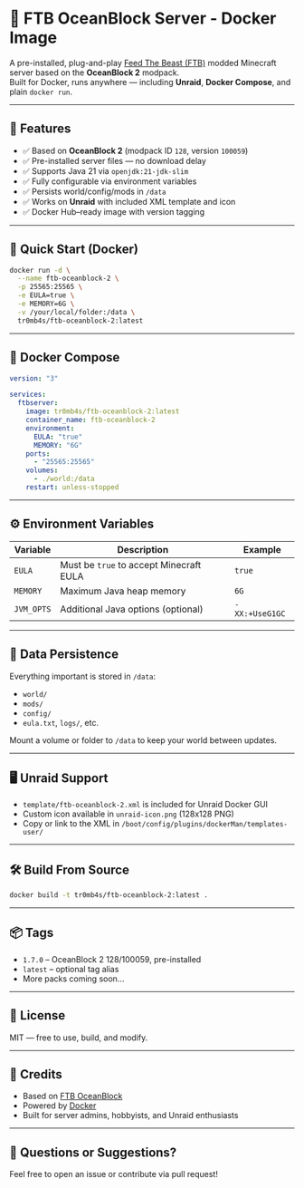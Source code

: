 # 🧱 FTB OceanBlock Server - Docker Image

A pre-installed, plug-and-play [Feed The Beast (FTB)](https://feed-the-beast.com/) modded Minecraft server based on the **OceanBlock 2** modpack.  
Built for Docker, runs anywhere — including **Unraid**, **Docker Compose**, and plain `docker run`.

---

## 🎯 Features

- ✅ Based on **OceanBlock 2** (modpack ID `128`, version `100059`)
- ✅ Pre-installed server files — no download delay
- ✅ Supports Java 21 via `openjdk:21-jdk-slim`
- ✅ Fully configurable via environment variables
- ✅ Persists world/config/mods in `/data`
- ✅ Works on **Unraid** with included XML template and icon
- ✅ Docker Hub–ready image with version tagging

---

## 🐳 Quick Start (Docker)

```bash
docker run -d \
  --name ftb-oceanblock-2 \
  -p 25565:25565 \
  -e EULA=true \
  -e MEMORY=6G \
  -v /your/local/folder:/data \
  tr0mb4s/ftb-oceanblock-2:latest
```

---

## 🧩 Docker Compose

```yaml
version: "3"

services:
  ftbserver:
    image: tr0mb4s/ftb-oceanblock-2:latest
    container_name: ftb-oceanblock-2
    environment:
      EULA: "true"
      MEMORY: "6G"
    ports:
      - "25565:25565"
    volumes:
      - ./world:/data
    restart: unless-stopped
```

---

## ⚙️ Environment Variables

| Variable     | Description                             | Example |
|--------------|-----------------------------------------|---------|
| `EULA`       | Must be `true` to accept Minecraft EULA | `true`  |
| `MEMORY`     | Maximum Java heap memory                | `6G`    |
| `JVM_OPTS`   | Additional Java options (optional)      | `-XX:+UseG1GC` |

---

## 💾 Data Persistence

Everything important is stored in `/data`:
- `world/`
- `mods/`
- `config/`
- `eula.txt`, `logs/`, etc.

Mount a volume or folder to `/data` to keep your world between updates.

---

## 🖥️ Unraid Support

- `template/ftb-oceanblock-2.xml` is included for Unraid Docker GUI
- Custom icon available in `unraid-icon.png` (128x128 PNG)
- Copy or link to the XML in `/boot/config/plugins/dockerMan/templates-user/`

---

## 🛠️ Build From Source

```bash
docker build -t tr0mb4s/ftb-oceanblock-2:latest .
```

---

## 📦 Tags

- `1.7.0` – OceanBlock 2 128/100059, pre-installed
- `latest` – optional tag alias
- More packs coming soon...

---

## 📜 License

MIT — free to use, build, and modify.

---

## 🧠 Credits

- Based on [FTB OceanBlock](https://feed-the-beast.com/modpacks/128-oceanblock)
- Powered by [Docker](https://www.docker.com/)
- Built for server admins, hobbyists, and Unraid enthusiasts

---

## 💬 Questions or Suggestions?

Feel free to open an issue or contribute via pull request!

